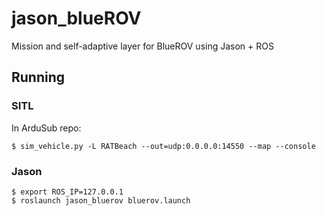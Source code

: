 # jason_blueROV
Mission and self-adaptive layer for BlueROV using Jason + ROS

## Running

### SITL
In ArduSub repo:
```
$ sim_vehicle.py -L RATBeach --out=udp:0.0.0.0:14550 --map --console
```

### Jason

```
$ export ROS_IP=127.0.0.1
$ roslaunch jason_bluerov bluerov.launch
```

